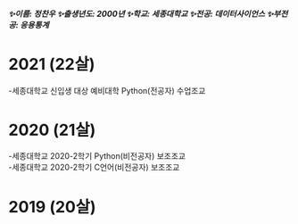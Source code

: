 <!--
### Hi there 👋


**Jeong-chan-woo/Jeong-chan-woo** is a ✨ _special_ ✨ repository because its `README.md` (this file) appears on your GitHub profile.

Here are some ideas to get you started:

- 🔭 I’m currently working on ...
- 🌱 I’m currently learning ...
- 👯 I’m looking to collaborate on ...
- 🤔 I’m looking for help with ...
- 💬 Ask me about ...
- 📫 How to reach me: ...
- 😄 Pronouns: ...
- ⚡ Fun fact: ...
-->

##### ✨이름: 정찬우   ✨출생년도: 2000년   ✨학교: 세종대학교   ✨전공: 데이터사이언스   ✨부전공: 응용통계

# 2021 (22살)
-세종대학교 신입생 대상 예비대학 Python(전공자) 수업조교   

# 2020 (21살)
-세종대학교 2020-2학기 Python(비전공자) 보조조교   
-세종대학교 2020-2학기 C언어(비전공자) 보조조교   

# 2019 (20살)

